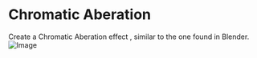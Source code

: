 # Chromatic Aberation

Create a Chromatic Aberation effect , similar to the one found in Blender.
![Image](https://github.com/NatronVFX/natron-plugins/blob/master/Filter/Chromatic_Aberation/Resources/Screenshot.png?raw=true)
